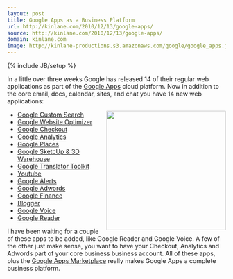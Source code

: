 ```yaml
---
layout: post
title: Google Apps as a Business Platform
url: http://kinlane.com/2010/12/13/google-apps/
source: http://kinlane.com/2010/12/13/google-apps/
domain: kinlane.com
image: http://kinlane-productions.s3.amazonaws.com/google/google_apps.jpg
---
```

{% include JB/setup %}<p><!DOCTYPE html PUBLIC "-//W3C//DTD XHTML 1.0 Transitional//EN"
    "http://www.w3.org/TR/xhtml1/DTD/xhtml1-transitional.dtd">
<html xmlns="http://www.w3.org/1999/xhtml">
  <head>
    <title></title>
  </head>
  <body>
    In a little over three weeks Google has released 14 of their regular web applications as part of the <a href="http://www.kinlane.com/category/google/google-apps-google/" target="_blank">Google
    Apps</a> cloud platform. Now in addition to the core email, docs, calendar, sites, and chat you have 14 new web applications:
    <ul class="mainlist">
      <li style="list-style: none">
        <img src="http://kinlane-productions.s3.amazonaws.com/google/google_apps.jpg" alt="" width="275" align="right" />
      </li>
      <li>
        <a href="http://googleenterprise.blogspot.com/2010/12/now-available-with-google-apps-google_10.html" target="_blank">Google Custom Search</a>
      </li>
      <li>
        <a href="http://googleenterprise.blogspot.com/2010/12/now-available-with-google-apps-google_09.html" target="_blank">Google Website Optimizer</a>
      </li>
      <li>
        <a href="http://googleenterprise.blogspot.com/2010/12/now-available-with-google-apps-google_08.html" target="_blank">Google Checkout</a>
      </li>
      <li>
        <a href="http://googleenterprise.blogspot.com/2010/12/now-available-with-google-apps-google_07.html" target="_blank">Google Analytics</a>
      </li>
      <li>
        <a href="http://googleenterprise.blogspot.com/2010/12/now-available-with-google-apps-google_06.html" target="_blank">Google Places</a>
      </li>
      <li>
        <a href="http://googleenterprise.blogspot.com/2010/12/now-available-with-google-apps-google_03.html" target="_blank">Google SketcUp &amp; 3D Warehouse</a>
      </li>
      <li>
        <a href="http://googleenterprise.blogspot.com/2010/12/now-available-with-google-apps-google.html" target="_blank">Google Translator Toolkit</a>
      </li>
      <li>
        <a href="http://googleenterprise.blogspot.com/2010/12/now-available-with-google-apps-youtube.html" target="_blank">Youtube</a>
      </li>
      <li>
        <a href="http://googleenterprise.blogspot.com/2010/11/now-available-with-google-apps-google_30.html" target="_blank">Google Alerts</a>
      </li>
      <li>
        <a href="http://googleenterprise.blogspot.com/2010/11/now-available-with-google-apps-adwords.html" target="_blank">Google Adwords</a>
      </li>
      <li>
        <a href="http://googleenterprise.blogspot.com/2010/11/now-available-with-google-apps-google_24.html" target="_blank">Google Finance</a>
      </li>
      <li>
        <a href="http://googleenterprise.blogspot.com/2010/11/now-available-with-google-apps-blogger.html" target="_blank">Blogger</a>
      </li>
      <li>
        <a href="http://googleenterprise.blogspot.com/2010/11/now-available-with-google-apps-google_22.html" target="_blank">Google Voice</a>
      </li>
      <li>
        <a href="http://googleenterprise.blogspot.com/2010/11/now-available-with-google-apps-google.html" target="_blank">Google Reader</a>
      </li>
    </ul>I have been waiting for a couple of these apps to be added, like Google Reader and Google Voice. A few of the other just make sense, you want to have your Checkout, Analytics and Adwords
    part of your core business business account. All of these apps, plus the <a href="http://www.google.com/enterprise/marketplace/" target="_blank">Google Apps Marketplace</a> really makes Google
    Apps a complete business platform.
  </body>
</html></p>
